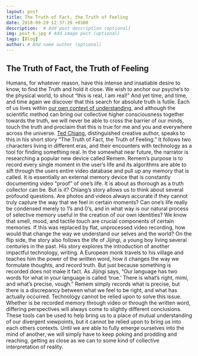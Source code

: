 ```yaml
---
layout: post
title: The Truth of Fact, the Truth of Feeling
date: 2018-09-29 12:37:20 +0300
description:  # Add post description (optional)
img: post-6.jpg # Add image post (optional)
tags: [Blog]
author: # Add name author (optional)
---
```

## The Truth of Fact, the Truth of Feeling
  Humans, for whatever reason, have this intense and insatiable desire to know, to find the Truth and hold it close. We wish to anchor our psyche’s to the physical world, to shout “this is real, I am real!” And yet time, and time, and time again we discover that this search for absolute truth is futile. Each of us lives within [our own context of understanding](https://curiosity.com/topics/wittgensteins-beetle-in-a-box-says-youll-never-know-what-its-like-to-be-someone-else-curiosity/), and although the scientific method can bring our collective higher consciousness together towards the truth, we will never be able to cross the barrier of our minds, touch the truth and proclaim that this is true for me and you and everywhere across the universe. 
	[Ted Chiang](https://en.wikipedia.org/wiki/Ted_Chiang), distinguished creative author, speaks to this in his short story “The Truth of Fact, the Truth of Feeling.” It follows two characters living in different eras, and their encounters with technology as a tool for finding something real. In the somewhat near future, the narrator is researching a popular new device called Remem. Remem’s purpose is to record every single moment in the user’s life and its algorithms are able to sift through the users entire video database and pull up any memory that is called. It is essentially an external memory device that is constantly documenting video “proof” of one’s life. It is about as thorough as a truth collector can be. But is it? Chiang’s story allows us to think about several profound questions. Are photos and videos always accurate if they cannot truly capture the way that we feel in certain moments? Can one’s life really be condensed merely to 1’s and 0’s, and in what way is our natural process of selective memory useful in the creation of our own identities? We know that smell, mood, and tactile touch are crucial components of certain memories. If this was replaced by flat, unprocessed video recording, how would that change the way we understand our selves and the world?
	On the flip side, the story also follows the life of Jijingi, a young boy living several centuries in the past. His story explores the introduction of another impactful technology, writing.  A European monk travels to his village and teaches him the power of the written word, how it changes the way we formulate thoughts, and record truth. But just because something is recorded does not make it fact. As Jijingi says,  “Our language has two words
for what in your language is called ‘true.’ There is what’s right, mimi, and what’s precise,
vough.” Remem simply records what is precise, but there is a discrepancy between what we feel to be right, and what has actually occurred. 
	Technology cannot be relied upon to solve this issue. Whether is be recorded memory through video or through the written word, differing perspectives will always come to slightly different conclusions. These tools can be used to help bring us to a place of mutual understanding of our divergent viewpoints, but it cannot be relied upon to bring us into each others contexts. Until we are able to fully emerge ourselves into the mind of another, we will simply have to keep poking and prodding and reaching, getting as close as we can to some kind of collective interpretation of reality.
	

[jekyll-docs]: https://jekyllrb.com/docs/home
[jekyll-gh]:   https://github.com/jekyll/jekyll
[jekyll-talk]: https://talk.jekyllrb.com/
